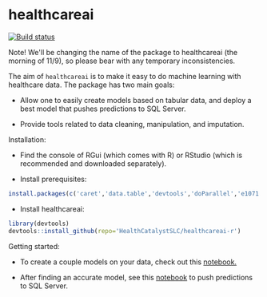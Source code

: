 # healthcareai

[![Build status](https://ci.appveyor.com/api/projects/status/0xrpe233o9a16l4l/branch/master?svg=true)](https://ci.appveyor.com/project/CatalystAdmin/hcrtools)

Note! We'll be changing the name of the package to healthcareai (the morning of 11/9), so please bear with any temporary inconsistencies.

The aim of `healthcareai` is to make it easy to do machine learning with healthcare 
data. The package has two main goals:

-  Allow one to easily create models based on tabular data, and deploy a best
model that pushes predictions to SQL Server.

-  Provide tools related to data cleaning, manipulation, and imputation.

Installation:

- Find the console of RGui (which comes with R) or RStudio (which is recommended and downloaded separately).

- Install prerequisites:
```R
install.packages(c('caret','data.table','devtools','doParallel','e1071','grpreg','lme4','lubridate','pROC','R6','ranger','ROCR','RODBC'),repos = "https://cran.cnr.berkeley.edu/")
```

- Install healthcareai: 

```R 
library(devtools)
devtools::install_github(repo='HealthCatalystSLC/healthcareai-r')
```

Getting started:

- To create a couple models on your data, check out this [notebook.](inst/notebooks/Example1.ipynb)

- After finding an accurate model, see this [notebook](inst/notebooks/Example2.ipynb) to push predictions to SQL Server.
